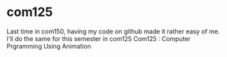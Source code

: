 # com125
Last time in com150, having my code on github made it rather easy of me. I'll do the same for this semester in com125
  Com125 : Computer Prgramming Using Animation
